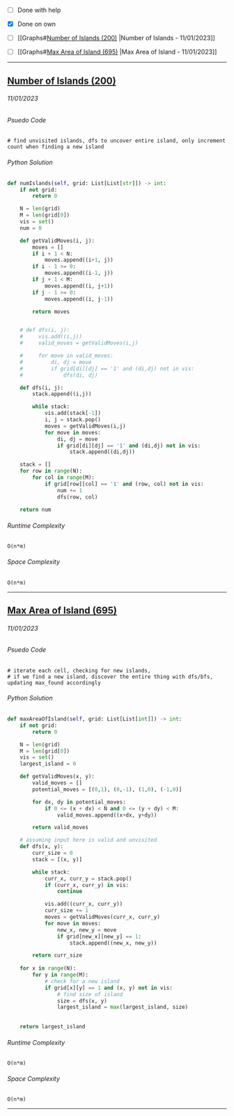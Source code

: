 - [ ] Done with help 
- [x] Done on own

- [ ] [[Graphs#[Number of Islands (200)](https://leetcode.com/problems/number-of-islands/description/) |Number of Islands - 11/01/2023]]
- [ ] [[Graphs#[Max Area of Island (695)](https://leetcode.com/problems/max-area-of-island/description/) |Max Area of Island - 11/01/2023]]



---
## [Number of Islands (200)](https://leetcode.com/problems/number-of-islands/description/)
###### *11/01/2023*

###### Psuedo Code
``` 
# find unvisited islands, dfs to uncover entire island, only increment count when finding a new island
```

###### Python Solution
```python
def numIslands(self, grid: List[List[str]]) -> int:
	if not grid: 
		return 0

	N = len(grid)
	M = len(grid[0])
	vis = set()
	num = 0

	def getValidMoves(i, j):
		moves = []
		if i + 1 < N:
			moves.append((i+1, j))
		if i - 1 >= 0:
			moves.append((i-1, j))
		if j + 1 < M:
			moves.append((i, j+1))
		if j - 1 >= 0:
			moves.append((i, j-1))

		return moves


	# def dfs(i, j):
	#     vis.add((i,j))
	#     valid_moves = getValidMoves(i,j)

	#     for move in valid_moves:
	#         di, dj = move
	#         if grid[di][dj] == '1' and (di,dj) not in vis:
	#             dfs(di, dj)

	def dfs(i, j):
		stack.append((i,j))

		while stack:
			vis.add(stack[-1])
			i, j = stack.pop()
			moves = getValidMoves(i,j)
			for move in moves:
				di, dj = move
				if grid[di][dj] == '1' and (di,dj) not in vis:
					stack.append((di,dj))

	stack = []
	for row in range(N):
		for col in range(M):
			if grid[row][col] == '1' and (row, col) not in vis:
				num += 1
				dfs(row, col)
				
	return num
```

###### Runtime Complexity
```
O(n*m)
```

###### Space Complexity
```
O(n*m)
```


--- 
## [Max Area of Island (695)](https://leetcode.com/problems/max-area-of-island/description/)
###### *11/01/2023*

###### Psuedo Code
``` 
# iterate each cell, checking for new islands, 
# if we find a new island, discover the entire thing with dfs/bfs, updating max_found accordingly
```

###### Python Solution
```python
def maxAreaOfIsland(self, grid: List[List[int]]) -> int:
	if not grid:
		return 0

	N = len(grid)
	M = len(grid[0])
	vis = set()
	largest_island = 0

	def getValidMoves(x, y):
		valid_moves = []
		potential_moves = [(0,1), (0,-1), (1,0), (-1,0)]

		for dx, dy in potential_moves:
			if 0 <= (x + dx) < N and 0 <= (y + dy) < M:
				valid_moves.append((x+dx, y+dy))

		return valid_moves

	# assuming input here is valid and unvisited
	def dfs(x, y):
		curr_size = 0
		stack = [(x, y)]

		while stack:
			curr_x, curr_y = stack.pop()
			if (curr_x, curr_y) in vis:
				continue

			vis.add((curr_x, curr_y))
			curr_size += 1
			moves = getValidMoves(curr_x, curr_y)
			for move in moves:
				new_x, new_y = move
				if grid[new_x][new_y] == 1:
					stack.append((new_x, new_y))

		return curr_size
	
	for x in range(N):
		for y in range(M):
			# check for a new island
			if grid[x][y] == 1 and (x, y) not in vis:
				# find size of island
				size = dfs(x, y)
				largest_island = max(largest_island, size)
	
	
	return largest_island
```

###### Runtime Complexity
```
O(n*m)
```

###### Space Complexity
```
O(n*m)
```


---